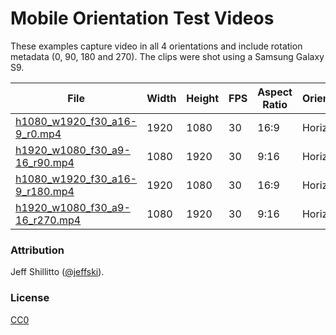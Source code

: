 # Mobile Orientation Test Videos

These examples capture video in all 4 orientations and include rotation metadata (0, 90, 180 and 270). The clips were 
shot using a Samsung Galaxy S9.

| File | Width | Height | FPS | Aspect Ratio | Orientation | Rotation |
|------|-------|--------|-----|--------------|-------------|----------|
| [h1080_w1920_f30_a16-9_r0.mp4](h1080_w1920_f30_a16-9_r0.mp4) | 1920 | 1080 | 30 | 16:9 | Horizontal | 0
| [h1920_w1080_f30_a9-16_r90.mp4](h1920_w1080_f30_a9-16_r90.mp4) | 1080 | 1920 | 30 | 9:16 | Horizontal | 90
| [h1080_w1920_f30_a16-9_r180.mp4](h1080_w1920_f30_a16-9_r180.mp4) | 1920 | 1080 | 30 | 16:9 | Horizontal | 180
| [h1920_w1080_f30_a9-16_r270.mp4](h1920_w1080_f30_a9-16_r270.mp4) | 1080 | 1920 | 30 | 9:16 | Horizontal | 270

### Attribution

Jeff Shillitto ([@jeffski](https://github.com/jeffski)).

### License
[CC0](../LICENSE)